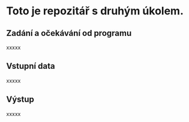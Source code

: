# Toto je repozitář s druhým úkolem.
## Zadání a očekávání od programu
xxxxx
## Vstupní data
xxxxx
## Výstup
xxxxx